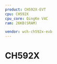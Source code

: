```yaml
---
product: CH592X-EVT
cpu: CH592X
cpu_core: QingKe V4C
ram: 26KB(SRAM)

vendor: wch-ch592x-evb
---
```



# CH592X

